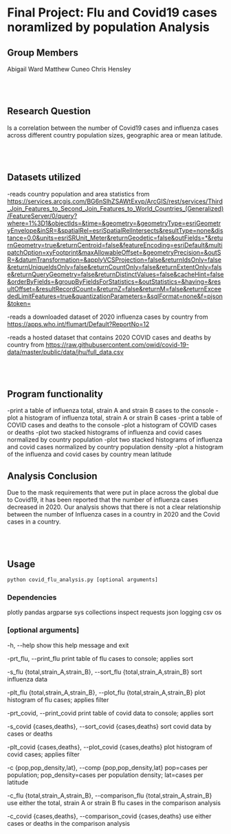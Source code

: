 # Final Project: Flu and Covid19 cases noramlized by population Analysis

## Group Members
Abigail Ward
Matthew Cuneo
Chris Hensley

<br /> <br />

## Research Question
Is a correlation between the number of Covid19 cases and influenza cases across different country population sizes, geographic area or mean latitude.

<br /> <br />

## Datasets utilized
  -reads country population and area statistics from https://services.arcgis.com/BG6nSlhZSAWtExvp/ArcGIS/rest/services/Third_Join_Features_to_Second_Join_Features_to_World_Countries_(Generalized)/FeatureServer/0/query?where=1%3D1&objectIds=&time=&geometry=&geometryType=esriGeometryEnvelope&inSR=&spatialRel=esriSpatialRelIntersects&resultType=none&distance=0.0&units=esriSRUnit_Meter&returnGeodetic=false&outFields=*&returnGeometry=true&returnCentroid=false&featureEncoding=esriDefault&multipatchOption=xyFootprint&maxAllowableOffset=&geometryPrecision=&outSR=&datumTransformation=&applyVCSProjection=false&returnIdsOnly=false&returnUniqueIdsOnly=false&returnCountOnly=false&returnExtentOnly=false&returnQueryGeometry=false&returnDistinctValues=false&cacheHint=false&orderByFields=&groupByFieldsForStatistics=&outStatistics=&having=&resultOffset=&resultRecordCount=&returnZ=false&returnM=false&returnExceededLimitFeatures=true&quantizationParameters=&sqlFormat=none&f=pjson&token=


  -reads a downloaded dataset of 2020 influenza cases by country from https://apps.who.int/flumart/Default?ReportNo=12

  -reads a hosted dataset that contains 2020 COVID cases and deaths by country from https://raw.githubusercontent.com/owid/covid-19-data/master/public/data/jhu/full_data.csv

<br /> <br />

## Program functionality
-print a table of influenza total, strain A and strain B cases to the console
-plot a histogram of influenza total, strain A or strain B cases
-print a table of COVID cases and deaths to the console
-plot a histogram of COVID cases or deaths
-plot two stacked histograms of influenza and covid cases normalized by country population
-plot two stacked histograms of influenza and covid cases normalized by country population density
-plot a histogram of the influenza and covid cases by country mean latitude

## Analysis Conclusion
Due to the mask requirements that were put in place across the global due to Covid19, it has been reported that the number of influenza cases decreased in 2020. Our analysis shows that there is not a clear relationship between the number of Influenza cases in a country in 2020 and the Covid cases in a country.

<br /> <br />

## Usage
```bash
python covid_flu_analysis.py [optional arguments]
```
### Dependencies
  plotly
	pandas
	argparse
	sys
	collections
	inspect
	requests
	json
	logging
	csv
	os

### [optional arguments]

-h, --help            show this help message and exit

-prt_flu, --print_flu
                      print table of flu cases to console; applies sort

-s_flu {total,strain_A,strain_B}, --sort_flu {total,strain_A,strain_B}
                      sort influenza data

-plt_flu {total,strain_A,strain_B}, --plot_flu {total,strain_A,strain_B}
                      plot histogram of flu cases; applies filter

-prt_covid, --print_covid
                      print table of covid data to console; applies sort

-s_covid {cases,deaths}, --sort_covid {cases,deaths}
                      sort covid data by cases or deaths

-plt_covid {cases,deaths}, --plot_covid {cases,deaths}
                      plot histogram of covid cases; applies filter

-c {pop,pop_density,lat}, --comp {pop,pop_density,lat}
                      pop=cases per population; pop_density=cases per population density; lat=cases per latitude

-c_flu {total,strain_A,strain_B}, --comparison_flu {total,strain_A,strain_B}
                      use either the total, strain A or strain B flu cases in the comparison analysis

-c_covid {cases,deaths}, --comparison_covid {cases,deaths}
                      use either cases or deaths in the comparison analysis
